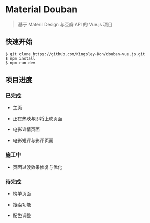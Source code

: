 # Material Douban

> 基于 Materil Design 与豆瓣 API 的 Vue.js 项目

## 快速开始

```shell
$ git clone https://github.com/Kingsley-Don/douban-vue.js.git
$ npm install
$ npm run dev
```

## 项目进度

### 已完成

- 主页

- 正在热映与即将上映页面

- 电影详情页面

- 电影短评与影评页面

### 施工中

- 页面过渡效果修复与优化

### 待完成

- 榜单页面

- 搜索功能

- 配色调整
